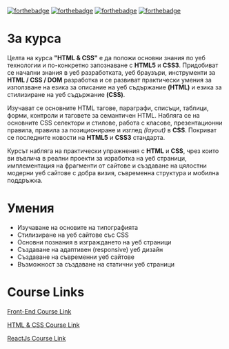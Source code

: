 [![forthebadge](https://forthebadge.com/images/badges/built-with-love.svg)](https://forthebadge.com) [![forthebadge](https://forthebadge.com/images/badges/uses-html.svg)](https://forthebadge.com) [![forthebadge](https://forthebadge.com/images/badges/60-percent-of-the-time-works-every-time.svg)](https://forthebadge.com) [![forthebadge](https://forthebadge.com/images/badges/uses-js.svg)](https://forthebadge.com)

# За курса

Целта на курса **"HTML & CSS"** е да положи основни знания по уеб технологии и по-конкретно запознаване с **HTML5** и **CSS3**. Придобиват се начални знания в уеб разработката, уеб браузъри, инструменти за **HTML / CSS / DOM** разработка и се развиват практически умения за използване на езика за описание на уеб съдържание **(HTML)** и езика за стилизиране на уеб съдържание **(CSS)**.

Изучават се основните HTML тагове, параграфи, списъци, таблици, форми, контроли и таговете за семантичен HTML. Набляга се на основните CSS селектори и стилове, работа с класове, презентационни правила, правила за позициониране и изглед _(layout)_ в **CSS**. Покриват се последните новости на **HTML5** и **CSS3** стандарта.

Курсът набляга на практически упражнения с **HTML** и **CSS**, чрез които ви въвлича в реални проекти за изработка на уеб страници, имплементация на фрагменти от сайтове и създаване на цялостни модерни уеб сайтове с добра визия, съвременна структура и мобилна поддръжка.

# Умения

- Изучаване на основите на типографията
- Стилизиране на уеб сайтове със CSS
- Основни познания в изграждането на уеб страници
- Създаване на адаптивен (responsive) уеб дизайн
- Създаване на съвременни уеб сайтове
- Възможност за създаване на статични уеб страници

# Course Links

[Front-End Course Link](https://softuni.bg/modules/95/front-end/1304)

[HTML & CSS Course Link](https://softuni.bg/trainings/3530/html-and-css-september-2021/internal)

[ReactJs Course Link](https://softuni.bg/trainings/3497/reactjs-november-2021/internal)
